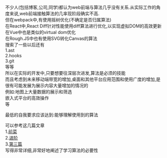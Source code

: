 不少人(包括博客,公司,同学)都认为web前端与算法几乎没有关系.从实际工作的角度来说,web前端接触算法的几率现阶段确实不高.  
但在webpack中,有使用摇树优化(不确定是否归属算法)  
在React中,React Diff针对性能使用diff算法进行优化,以实现虚拟DOM的高效更新  
在Vue中也是类似的virtual dom优化  
在Rough.JS中也有使用SVG转化Canvas的算法  
搜索了一些以后还有  
1.ast  
2.hooks  
3.git  
等等  
所以在实际的开发中,只要想要往深层次进发,算法是必须的技能  
而且考虑到未来移动端带宽的增加,桌面和其他平台应用范围和使用广度的增加,是很有可能发展为展示内容大量增加的情况的  
例如:地图上大量数据的展示和筛选  
嵌入式平台的高效操作  
等  
  
最低的自我要求应该达到:能够理解使用到的算法  
  
可以参考这几篇文章  
1.[前菜](https://juejin.im/post/5d3dc8466fb9a07efc49d0a9)  
2.[进阶](https://juejin.im/post/5d4289046fb9a06ad229ad21)  
3.[第三篇](https://juejin.im/post/5d4ba00751882519ac308110)  
写得非常详细,非常好地阐述了学习算法的必要性  
